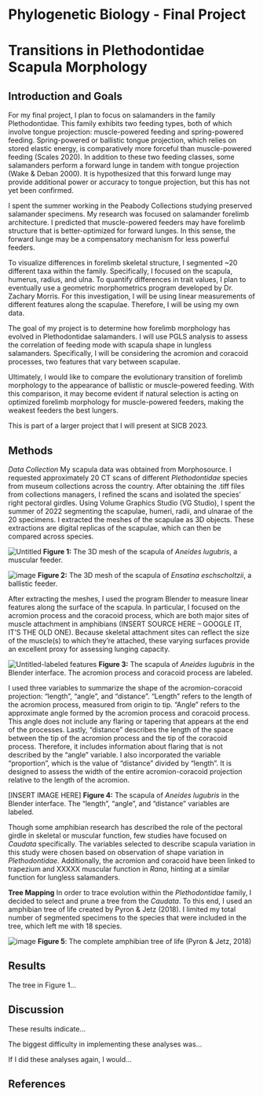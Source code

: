 # Phylogenetic Biology - Final Project

# Transitions in Plethodontidae Scapula Morphology

## Introduction and Goals

For my final project, I plan to focus on salamanders in the family Plethodontidae. This family exhibits two feeding types, both of which involve tongue projection: muscle-powered feeding and spring-powered feeding. Spring-powered or ballistic tongue projection, which relies on stored elastic energy, is comparatively more forceful than muscle-powered feeding (Scales 2020). In addition to these two feeding classes, some salamanders perform a forward lunge in tandem with tongue projection (Wake & Deban 2000). It is hypothesized that this forward lunge may provide additional power or accuracy to tongue projection, but this has not yet been confirmed.

I spent the summer working in the Peabody Collections studying preserved salamander specimens. My research was focused on salamander forelimb architecture. I predicted that muscle-powered feeders may have forelimb structure that is better-optimized for forward lunges. In this sense, the forward lunge may be a compensatory mechanism for less powerful feeders.

To visualize differences in forelimb skeletal structure, I segmented ~20 different taxa within the family. Specifically, I focused on the scapula, humerus, radius, and ulna. To quantify differences in trait values, I plan to eventually use a geometric morphometrics program developed by Dr. Zachary Morris. For this investigation, I will be using linear measurements of different features along the scapulae. Therefore, I will be using my own data.

The goal of my project is to determine how forelimb morphology has evolved in Plethodontidae salamanders. I will use PGLS analysis to assess the correlation of feeding mode with scapula shape in lungless salamanders. Specifically, I will be considering the acromion and coracoid processes, two features that vary between scapulae.

Ultimately, I would like to compare the evolutionary transition of forelimb morphology to the appearance of ballistic or muscle-powered feeding. With this comparison, it may become evident if natural selection is acting on optimized forelimb morphology for muscle-powered feeders, making the weakest feeders the best lungers.

This is part of a larger project that I will present at SICB 2023.

## Methods

*Data Collection*
My scapula data was obtained from Morphosource. I requested approximately 20 CT scans of different *Plethodontidae* species from museum collections across the country. After obtaining the .tiff files from collections managers, I refined the scans and isolated the species’ right pectoral girdles. Using Volume Graphics Studio (VG Studio), I spent the summer of 2022 segmenting the scapulae, humeri, radii, and ulnarae of the 20 specimens. I extracted the meshes of the scapulae as 3D objects. These extractions are digital replicas of the scapulae, which can then be compared across species.


![Untitled](https://user-images.githubusercontent.com/90157894/207922956-ee0e650c-7643-4889-b0b3-f9d6f7240cca.png)
**Figure 1:** The 3D mesh of the scapula of *Aneides lugubris*, a muscular feeder.

![image](https://user-images.githubusercontent.com/90157894/207924377-5780050b-0b6e-45d0-ae05-dfbeac0f26f3.png)
**Figure 2:** The 3D mesh of the scapula of *Ensatina eschscholtzii*, a ballistic feeder.

After extracting the meshes, I used the program Blender to measure linear features along the surface of the scapula. In particular, I focused on the acromion process and the coracoid process, which are both major sites of muscle attachment in amphibians (INSERT SOURCE HERE – GOOGLE IT, IT’S THE OLD ONE). Because skeletal attachment sites can reflect the size of the muscle(s) to which they’re attached, these varying surfaces provide an excellent proxy for assessing lunging capacity.

![Untitled-labeled features](https://user-images.githubusercontent.com/90157894/207926424-5ea666fe-bbc9-4a3e-90b3-501e8265817e.png)
**Figure 3:** The scapula of *Aneides lugubris* in the Blender interface. The acromion process and coracoid process are labeled. 

I used three variables to summarize the shape of the acromion-coracoid projection: “length”, “angle”, and “distance”. “Length” refers to the length of the acromion process, measured from origin to tip. “Angle” refers to the approximate angle formed by the acromion process and coracoid process. This angle does not include any flaring or tapering that appears at the end of the processes. Lastly, “distance” describes the length of the space between the tip of the acromion process and the tip of the coracoid process. Therefore, it includes information about flaring that is not described by the “angle” variable.
I also incorporated the variable “proportion”, which is the value of “distance” divided by “length”. It is designed to assess the width of the entire acromion-coracoid projection relative to the length of the acromion. 

[INSERT IMAGE HERE]
**Figure 4:** The scapula of *Aneides lugubris* in the Blender interface. The “length”, “angle”, and “distance” variables are labeled.

Though some amphibian research has described the role of the pectoral girdle in skeletal or muscular function, few studies have focused on *Caudata* specifically. The variables selected to describe scapula variation in this study were chosen based on observation of shape variation in *Plethodontidae*. Additionally, the acromion and coracoid have been linked to trapezium and XXXXX muscular function in *Rana*, hinting at a similar function for lungless salamanders.


**Tree Mapping**
In order to trace evolution within the *Plethodontidae* family, I decided to select and prune a tree from the *Caudata*. To this end, I used an amphibian tree of life created by Pyron & Jetz (2018). I limited my total number of segmented specimens to the species that were included in the tree, which left me with 18 species. 

![image](https://user-images.githubusercontent.com/90157894/207920620-490ec27b-0478-46ca-9b21-517092195cfe.png)
**Figure 5**: The complete amphibian tree of life (Pyron & Jetz, 2018)




## Results

The tree in Figure 1...

## Discussion

These results indicate...

The biggest difficulty in implementing these analyses was...

If I did these analyses again, I would...

## References

